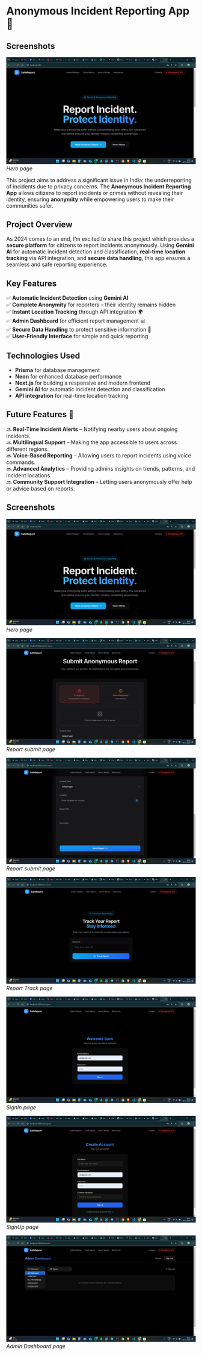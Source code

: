 # **Anonymous Incident Reporting App** 🚨

## Screenshots

![Screenshot 1](./media/ss1.png)
*Hero page*

This project aims to address a significant issue in India: the underreporting of incidents due to privacy concerns. The **Anonymous Incident Reporting App** allows citizens to report incidents or crimes without revealing their identity, ensuring **anonymity** while empowering users to make their communities safer.

## **Project Overview**

As 2024 comes to an end, I’m excited to share this project which provides a **secure platform** for citizens to report incidents anonymously. Using **Gemini AI** for automatic incident detection and classification, **real-time location tracking** via API integration, and **secure data handling**, this app ensures a seamless and safe reporting experience.

## **Key Features**

✅ **Automatic Incident Detection** using **Gemini AI**  
✅ **Complete Anonymity** for reporters – their identity remains hidden  
✅ **Instant Location Tracking** through API integration 🌍  
✅ **Admin Dashboard** for efficient report management 📊  
✅ **Secure Data Handling** to protect sensitive information 🔐  
✅ **User-Friendly Interface** for simple and quick reporting

## **Technologies Used**

- **Prisma** for database management  
- **Neon** for enhanced database performance  
- **Next.js** for building a responsive and modern frontend  
- **Gemini AI** for automatic incident detection and classification  
- **API integration** for real-time location tracking

## **Future Features** 🚀

🔜 **Real-Time Incident Alerts** – Notifying nearby users about ongoing incidents.  
🔜 **Multilingual Support** – Making the app accessible to users across different regions.  
🔜 **Voice-Based Reporting** – Allowing users to report incidents using voice commands.  
🔜 **Advanced Analytics** – Providing admins insights on trends, patterns, and incident locations.  
🔜 **Community Support Integration** – Letting users anonymously offer help or advice based on reports.

## Screenshots

![Screenshot 1](./media/ss1.png)
*Hero page*

![Screenshot 2](./media/ss2.png)
*Report submit page*

![Screenshot 2](./media/ss3.png)
*Report submit page*

![Screenshot 2](./media/ss4.png)
*Report Track page*

![Screenshot 2](./media/ss5.png)
*SignIn page*

![Screenshot 2](./media/ss6.png)
*SignUp page*

![Screenshot 2](./media/ss7.png)
*Admin Dashboard page*
